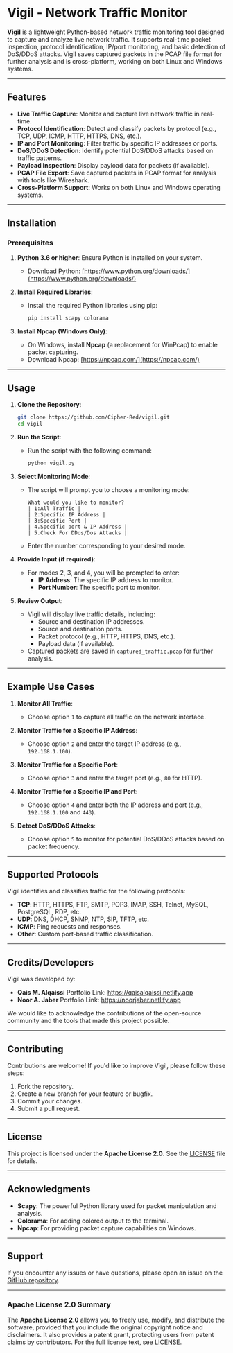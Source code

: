 # Vigil - Network Traffic Monitor

**Vigil** is a lightweight Python-based network traffic monitoring tool designed to capture and analyze live network traffic. It supports real-time packet inspection, protocol identification, IP/port monitoring, and basic detection of DoS/DDoS attacks. Vigil saves captured packets in the PCAP file format for further analysis and is cross-platform, working on both Linux and Windows systems.

---

## Features

- **Live Traffic Capture**: Monitor and capture live network traffic in real-time.
- **Protocol Identification**: Detect and classify packets by protocol (e.g., TCP, UDP, ICMP, HTTP, HTTPS, DNS, etc.).
- **IP and Port Monitoring**: Filter traffic by specific IP addresses or ports.
- **DoS/DDoS Detection**: Identify potential DoS/DDoS attacks based on traffic patterns.
- **Payload Inspection**: Display payload data for packets (if available).
- **PCAP File Export**: Save captured packets in PCAP format for analysis with tools like Wireshark.
- **Cross-Platform Support**: Works on both Linux and Windows operating systems.

---

## Installation

### Prerequisites

1. **Python 3.6 or higher**: Ensure Python is installed on your system.
   - Download Python: [https://www.python.org/downloads/](https://www.python.org/downloads/)

2. **Install Required Libraries**:
   - Install the required Python libraries using pip:
     ```bash
     pip install scapy colorama
     ```

3. **Install Npcap (Windows Only)**:
   - On Windows, install **Npcap** (a replacement for WinPcap) to enable packet capturing.
   - Download Npcap: [https://npcap.com/](https://npcap.com/)

---

## Usage

1. **Clone the Repository**:
   ```bash
   git clone https://github.com/Cipher-Red/vigil.git
   cd vigil
   ```

2. **Run the Script**:
   - Run the script with the following command:
     ```bash
     python vigil.py
     ```

3. **Select Monitoring Mode**:
   - The script will prompt you to choose a monitoring mode:
     ```
     What would you like to monitor?
     | 1:All Traffic |
     | 2:Specific IP Address |
     | 3:Specific Port |
     | 4.Specific port & IP Address |
     | 5.Check For DDos/Dos Attacks |
     ```
   - Enter the number corresponding to your desired mode.

4. **Provide Input (if required)**:
   - For modes 2, 3, and 4, you will be prompted to enter:
     - **IP Address**: The specific IP address to monitor.
     - **Port Number**: The specific port to monitor.

5. **Review Output**:
   - Vigil will display live traffic details, including:
     - Source and destination IP addresses.
     - Source and destination ports.
     - Packet protocol (e.g., HTTP, HTTPS, DNS, etc.).
     - Payload data (if available).
   - Captured packets are saved in `captured_traffic.pcap` for further analysis.

---

## Example Use Cases

1. **Monitor All Traffic**:
   - Choose option `1` to capture all traffic on the network interface.

2. **Monitor Traffic for a Specific IP Address**:
   - Choose option `2` and enter the target IP address (e.g., `192.168.1.100`).

3. **Monitor Traffic for a Specific Port**:
   - Choose option `3` and enter the target port (e.g., `80` for HTTP).

4. **Monitor Traffic for a Specific IP and Port**:
   - Choose option `4` and enter both the IP address and port (e.g., `192.168.1.100` and `443`).

5. **Detect DoS/DDoS Attacks**:
   - Choose option `5` to monitor for potential DoS/DDoS attacks based on packet frequency.

---

## Supported Protocols

Vigil identifies and classifies traffic for the following protocols:

- **TCP**: HTTP, HTTPS, FTP, SMTP, POP3, IMAP, SSH, Telnet, MySQL, PostgreSQL, RDP, etc.
- **UDP**: DNS, DHCP, SNMP, NTP, SIP, TFTP, etc.
- **ICMP**: Ping requests and responses.
- **Other**: Custom port-based traffic classification.

---

## Credits/Developers

Vigil was developed by:
- **Qais M. Alqaissi** Portfolio Link: https://qaisalqaissi.netlify.app
- **Noor A. Jaber** Portfolio Link: https://noorjaber.netlify.app

We would like to acknowledge the contributions of the open-source community and the tools that made this project possible.

---

## Contributing

Contributions are welcome! If you'd like to improve Vigil, please follow these steps:

1. Fork the repository.
2. Create a new branch for your feature or bugfix.
3. Commit your changes.
4. Submit a pull request.

---

## License

This project is licensed under the **Apache License 2.0**. See the [LICENSE](LICENSE) file for details.

---

## Acknowledgments

- **Scapy**: The powerful Python library used for packet manipulation and analysis.
- **Colorama**: For adding colored output to the terminal.
- **Npcap**: For providing packet capture capabilities on Windows.

---

## Support

If you encounter any issues or have questions, please open an issue on the [GitHub repository](https://github.com/yourusername/vigil/issues).

---

### Apache License 2.0 Summary

The **Apache License 2.0** allows you to freely use, modify, and distribute the software, provided that you include the original copyright notice and disclaimers. It also provides a patent grant, protecting users from patent claims by contributors. For the full license text, see [LICENSE](LICENSE).
